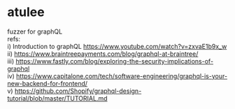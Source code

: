 # atulee
fuzzer for graphQL  
refs:  
i) Introduction to graphQL https://www.youtube.com/watch?v=zxvaE1b9x_w  
ii) https://www.braintreepayments.com/blog/graphql-at-braintree/  
iii) https://www.fastly.com/blog/exploring-the-security-implications-of-graphql  
iv) https://www.capitalone.com/tech/software-engineering/graphql-is-your-new-backend-for-frontend/  
v) https://github.com/Shopify/graphql-design-tutorial/blob/master/TUTORIAL.md
